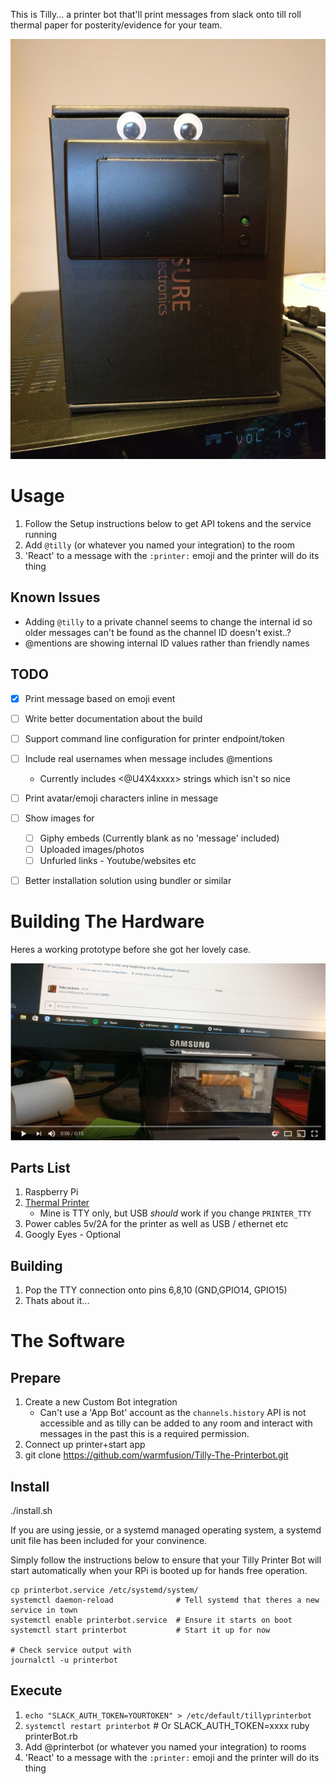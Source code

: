 This is Tilly... a printer bot that'll print messages from slack onto till roll
thermal paper for posterity/evidence for your team.

![Tilly - The Slackbot Printer](docs/Tilly-v1.0-Demo.jpg)


# Usage

1. Follow the Setup instructions below to get API tokens and the service running
1. Add `@tilly` (or whatever you named your integration) to the room
1. 'React' to a message with the `:printer:` emoji and the printer will do its thing

## Known Issues

- Adding `@tilly` to a private channel seems to change the internal id so older messages
    can't be found as the channel ID doesn't exist..?
- @mentions are showing internal ID values rather than friendly names

## TODO

- [x] Print message based on emoji event
- [ ] Write better documentation about the build
- [ ] Support command line configuration for printer endpoint/token
- [ ] Include real usernames when message includes @mentions
    - Currently includes <@U4X4xxxx> strings which isn't so nice
- [ ] Print avatar/emoji characters inline in message
- [ ] Show images for
    - [ ] Giphy embeds (Currently blank as no 'message' included)
    - [ ] Uploaded images/photos
    - [ ] Unfurled links - Youtube/websites etc
- [ ] Better installation solution using bundler or similar


# Building The Hardware

Heres a working prototype before she got her lovely case.

[![Tilly - The Slackbot Printer](docs/Tilly-v0.1-YouTube.jpg)](https://www.youtube.com/watch?v=tEmO9eDk9JQ "Tilly - The Slackbot Printer")

## Parts List

1. Raspberry Pi
2. [Thermal Printer](https://www.sparkfun.com/products/10438)
    - Mine is TTY only, but USB _should_ work if you change `PRINTER_TTY`
3. Power cables 5v/2A for the printer as well as USB / ethernet etc
4. Googly Eyes - Optional

## Building

1. Pop the TTY connection onto pins 6,8,10 (GND,GPIO14, GPIO15)
2. Thats about it...

# The Software

## Prepare

1. Create a new Custom Bot integration
    - Can't use a 'App Bot' account as the `channels.history` API is not accessible
    and as tilly can be added to any room and interact with messages in the past this
    is a required permission.
1. Connect up printer+start app
1. git clone https://github.com/warmfusion/Tilly-The-Printerbot.git


## Install

   ./install.sh

If you are using jessie, or a systemd managed operating system, a systemd unit
file has been included for your convinence.

Simply follow the instructions below to ensure that your Tilly Printer Bot will
start automatically when your RPi is booted up for hands free operation.

    cp printerbot.service /etc/systemd/system/
    systemctl daemon-reload              # Tell systemd that theres a new service in town
    systemctl enable printerbot.service  # Ensure it starts on boot
    systemctl start printerbot           # Start it up for now

    # Check service output with
    journalctl -u printerbot


## Execute

1. `echo "SLACK_AUTH_TOKEN=YOURTOKEN" > /etc/default/tillyprinterbot`
1. `systemctl restart printerbot`  # Or SLACK_AUTH_TOKEN=xxxx ruby printerBot.rb
1. Add @printerbot (or whatever you named your integration) to rooms
1. 'React' to a message with the `:printer:` emoji and the printer will do its thing
